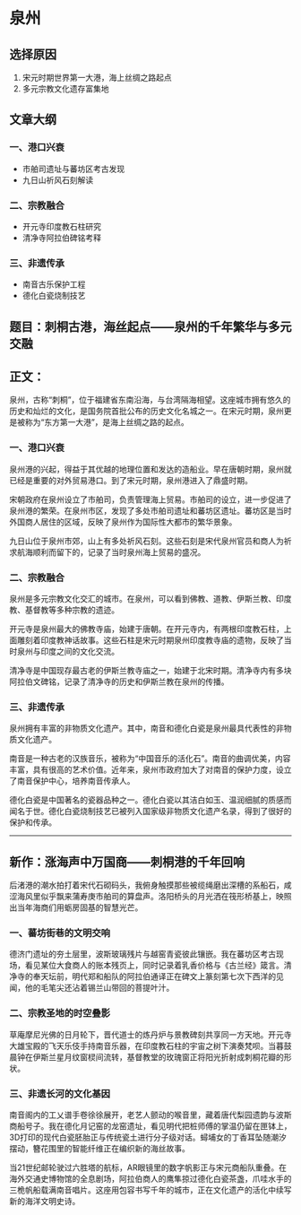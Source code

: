 # 泉州

## 选择原因
1. 宋元时期世界第一大港，海上丝绸之路起点
2. 多元宗教文化遗存富集地

## 文章大纲
### 一、港口兴衰
- 市舶司遗址与蕃坊区考古发现
- 九日山祈风石刻解读

### 二、宗教融合
- 开元寺印度教石柱研究
- 清净寺阿拉伯碑铭考释

### 三、非遗传承
- 南音古乐保护工程
- 德化白瓷烧制技艺

## 题目：刺桐古港，海丝起点——泉州的千年繁华与多元交融

## 正文：

泉州，古称“刺桐”，位于福建省东南沿海，与台湾隔海相望。这座城市拥有悠久的历史和灿烂的文化，是国务院首批公布的历史文化名城之一。在宋元时期，泉州更是被称为“东方第一大港”，是海上丝绸之路的起点。

### 一、港口兴衰

泉州港的兴起，得益于其优越的地理位置和发达的造船业。早在唐朝时期，泉州就已经是重要的对外贸易港口。到了宋元时期，泉州港进入了鼎盛时期。

宋朝政府在泉州设立了市舶司，负责管理海上贸易。市舶司的设立，进一步促进了泉州港的繁荣。在泉州市区，发现了多处市舶司遗址和蕃坊区遗址。蕃坊区是当时外国商人居住的区域，反映了泉州作为国际性大都市的繁华景象。

九日山位于泉州市郊，山上有多处祈风石刻。这些石刻是宋代泉州官员和商人为祈求航海顺利而留下的，记录了当时泉州海上贸易的盛况。

### 二、宗教融合

泉州是多元宗教文化交汇的城市。在泉州，可以看到佛教、道教、伊斯兰教、印度教、基督教等多种宗教的遗迹。

开元寺是泉州最大的佛教寺庙，始建于唐朝。在开元寺内，有两根印度教石柱，上面雕刻着印度教神话故事。这些石柱是宋元时期泉州印度教寺庙的遗物，反映了当时泉州与印度之间的文化交流。

清净寺是中国现存最古老的伊斯兰教寺庙之一，始建于北宋时期。清净寺内有多块阿拉伯文碑铭，记录了清净寺的历史和伊斯兰教在泉州的传播。

### 三、非遗传承

泉州拥有丰富的非物质文化遗产。其中，南音和德化白瓷是泉州最具代表性的非物质文化遗产。

南音是一种古老的汉族音乐，被称为“中国音乐的活化石”。南音的曲调优美，内容丰富，具有很高的艺术价值。近年来，泉州市政府加大了对南音的保护力度，设立了南音保护中心，培养南音传承人。

德化白瓷是中国著名的瓷器品种之一。德化白瓷以其洁白如玉、温润细腻的质感而闻名于世。德化白瓷烧制技艺已被列入国家级非物质文化遗产名录，得到了很好的保护和传承。

---

## 新作：涨海声中万国商——刺桐港的千年回响

后渚港的潮水拍打着宋代石砌码头，我俯身触摸那些被缆绳磨出深槽的系船石，咸涩海风里似乎飘来蒲寿庚市舶司的算盘声。洛阳桥头的月光洒在筏形桥基上，映照出当年海商们用蛎房固基的智慧光芒。

### 一、蕃坊街巷的文明交响

德济门遗址的夯土层里，波斯玻璃残片与越窑青瓷彼此镶嵌。我在蕃坊区考古现场，看见某位大食商人的账本残页上，同时记录着乳香价格与《古兰经》箴言。清净寺的奉天坛前，明代郑和船队的阿拉伯通译正在碑文上篆刻第七次下西洋的见闻，他的毛笔尖还沾着锡兰山带回的菩提叶汁。

### 二、宗教圣地的时空叠影

草庵摩尼光佛的日月轮下，晋代道士的炼丹炉与景教碑刻共享同一方天地。开元寺大雄宝殿的飞天乐伎手持南音乐器，在印度教石柱的宇宙之树下演奏梵呗。当暮鼓晨钟在伊斯兰星月纹窗棂间流转，基督教堂的玫瑰窗正将阳光折射成刺桐花瓣的形状。

### 三、非遗长河的文化基因

南音阁内的工乂谱手卷徐徐展开，老艺人颤动的喉音里，藏着唐代梨园遗韵与波斯商船号子。我在德化月记窑的龙窑遗址，看见明代把桩师傅的掌温仍留在匣钵上，3D打印的现代白瓷胚胎正与传统瓷土进行分子级对话。蟳埔女的丁香耳坠随潮汐摆动，簪花围里的智能纤维正在编织新的海丝故事。

当21世纪邮轮驶过六胜塔的航标，AR眼镜里的数字帆影正与宋元商船队重叠。在海外交通史博物馆的全息剧场，阿拉伯商人的鹰隼掠过德化白瓷茶盏，爪哇水手的三桅帆船载满南音唱片。这座用包容书写千年的城市，正在文化遗产的活化中续写新的海洋文明史诗。